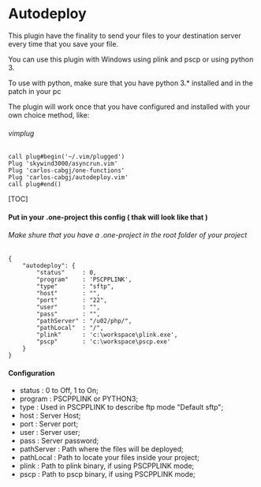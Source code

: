 
# Autodeploy
This plugin have the finality to send your files to your destination server every time that you save your file.

You can use this plugin with Windows using plink and pscp or using python 3.

To use with python, make sure that you have python 3.* installed and in the patch in your pc

The plugin will work once that you have configured and installed with your own choice method, like:

###### vimplug
	call plug#begin('~/.vim/plugged')
	Plug 'skywind3000/asyncrun.vim'
	Plug 'carlos-cabgj/one-functions'
	Plug 'carlos-cabgj/autodeploy.vim'
	call plug#end()

[TOC]

#### Put in your .one-project this config ( thak will look like that ) 
###### Make shure that you have a .one-project in the root folder of your project
	{
		"autodeploy": {
			"status"     : 0,
			"program"    : 'PSCPPLINK',
			"type"       : "sftp",
			"host"       : "",
			"port"       : "22",
			"user"       : "",
			"pass"       : "",
			"pathServer" : "/u02/php/",
			"pathLocal"  : "/",
			"plink"      : 'c:\workspace\plink.exe',
			"pscp"       : 'c:\workspace\pscp.exe'
		}
	}

#### Configuration

- status : 0 to Off, 1 to On;
- program : PSCPPLINK or PYTHON3;
- type : Used in PSCPPLINK to describe ftp mode "Default sftp";
- host : Server Host;
- port : Server port;
- user : Server user;
- pass : Server password;
- pathServer : Path where the files will be deployed;
- pathLocal : Path to locate your files inside your project;
- plink : Path to plink binary, if using PSCPPLINK mode;
- pscp :  Path to pscp binary, if using PSCPPLINK mode;

